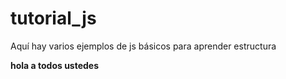 # tutorial_js
Aquí hay varios ejemplos de js básicos para aprender estructura


**hola a todos ustedes**

